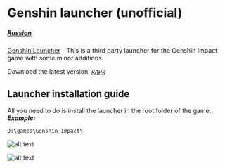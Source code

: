 # Genshin launcher (unofficial)
##### [Russian](https://github.com/GenshinLauncher/genshin-launcher/blob/master/README.md)

[Genshin Launcher](https://github.com/GenshinLauncher/genshin-launcher) - This is a third party launcher for the Genshin Impact game with some minor additions.

Download the latest version: [*клик*](https://github.com/GenshinLauncher/genshin-launcher/releases)

## Launcher installation guide
All you need to do is install the launcher in the root folder of the game. **_Example:_**
```
D:\games\Genshin Impact\
```
![alt text](https://i.postimg.cc/8zQ27LKk/image.png)

![alt text](https://i.postimg.cc/sg3Rnpp6/image.png)


